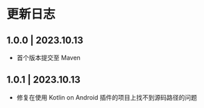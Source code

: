 # 更新日志

## 1.0.0 | 2023.10.13

- 首个版本提交至 Maven

## 1.0.1 | 2023.10.13

- 修复在使用 Kotlin on Android 插件的项目上找不到源码路径的问题